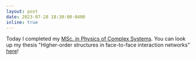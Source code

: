 ```yaml
---
layout: post
date: 2023-07-28 18:30:00-0400
inline: true
---
```


Today I completed my [MSc. in Physics of Complex Systems](http://www.pcs.polito.it). You can look up my thesis "Higher-order structures in face-to-face interaction networks" [here](https://thomasrobiglio.github.io/assets/pdf/MSc_thesis.pdf)!

  
